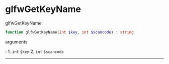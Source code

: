 # glfwGetKeyName
glfwGetKeyName

```php
function glfwGetKeyName(int $key, int $scancode) : string
```



arguments

:    1. `int` `$key` 
    2. `int` `$scancode` 



---
     